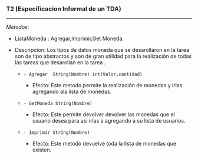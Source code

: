 ### T2 (Especificacion Informal de un TDA)
---
*Metodos:*

- ListaMoneda  :  Agregar,Imprimir,Get Moneda.

- Descripcion:  Los tipos de datos moneda que se desarollaron en la tarea son de tipo abstractos y son de gran utilidad para  la realización de todas las tareas que desarollan en la tarea .

   *     - Agregar  String(Nombre) int(Valor,cantidad)
        * Efecto: Este metodo permite  la realización de monedas y irlas agregando ala lista de monedas.

        
   *     - GetMoneda String(Nombre) 
  
        * Efecto: Este permite devolver devolver las monedas que el usuario desea para asi irlas a agregando a su lista de usuarios.
        
   *     - Imprimir String(Nombre) 
  
        * Efecto: Este metodo devuelve toda la lista de monedas que existen.